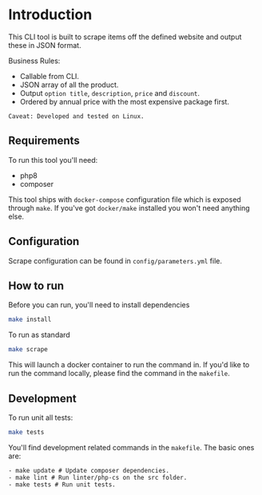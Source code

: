 Introduction
=====

This CLI tool is built to scrape items off the defined website and output these in JSON format.

Business Rules:

- Callable from CLI.
- JSON array of all the product.
- Output `option title`, `description`, `price` and `discount`.
- Ordered by annual price with the most expensive package first.

`Caveat: Developed and tested on Linux.`

Requirements
-----

To run this tool you'll need:

- php8
- composer

This tool ships with `docker-compose` configuration file which is exposed through `make`. If you've got `docker/make` installed you won't need anything else.

Configuration
-----

Scrape configuration can be found in `config/parameters.yml` file.

How to run
-----

Before you can run, you'll need to install dependencies

```sh
make install
```

To run as standard

```sh
make scrape
```

This will launch a docker container to run the command in. If you'd like to run the command locally, please find the command in the `makefile`.

Development
-----

To run unit all tests:

```sh
make tests
```

You'll find development related commands in the `makefile`. The basic ones are:

```
- make update # Update composer dependencies.
- make lint # Run linter/php-cs on the src folder.
- make tests # Run unit tests.
```
